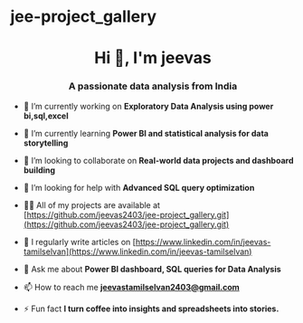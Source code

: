 # jee-project_gallery
<h1 align="center">Hi 👋, I'm jeevas</h1>
<h3 align="center">A passionate data analysis from India</h3>

- 🔭 I’m currently working on **Exploratory Data Analysis using power bi,sql,excel**

- 🌱 I’m currently learning **Power BI and statistical analysis for data storytelling**

- 👯 I’m looking to collaborate on **Real-world data projects and dashboard building**

- 🤝 I’m looking for help with **Advanced SQL query optimization**

- 👨‍💻 All of my projects are available at [https://github.com/jeevas2403/jee-project_gallery.git](https://github.com/jeevas2403/jee-project_gallery.git)

- 📝 I regularly write articles on [https://www.linkedin.com/in/jeevas-tamilselvan](https://www.linkedin.com/in/jeevas-tamilselvan)

- 💬 Ask me about **Power BI dashboard, SQL queries for Data Analysis**

- 📫 How to reach me **jeevastamilselvan2403@gmail.com**

- ⚡ Fun fact **I turn coffee into insights and spreadsheets into stories.**
